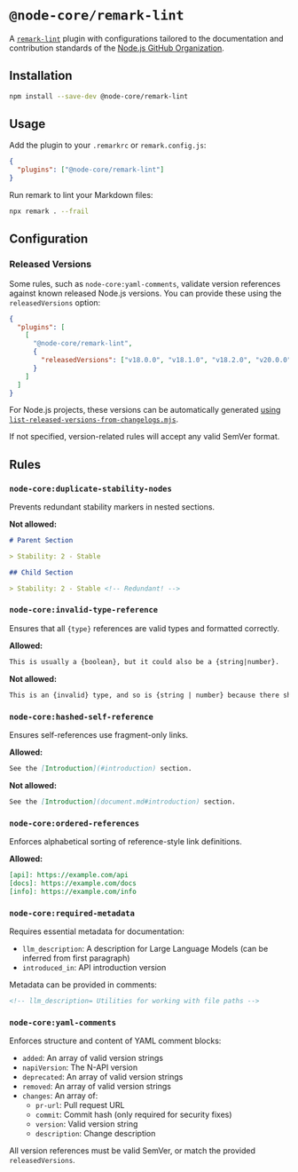 # `@node-core/remark-lint`

A [`remark-lint`](https://github.com/remarkjs/remark-lint) plugin with configurations tailored to the documentation and contribution standards of the [Node.js GitHub Organization](https://github.com/nodejs).

## Installation

```bash
npm install --save-dev @node-core/remark-lint
```

## Usage

Add the plugin to your `.remarkrc` or `remark.config.js`:

```json
{
  "plugins": ["@node-core/remark-lint"]
}
```

Run remark to lint your Markdown files:

```bash
npx remark . --frail
```

## Configuration

### Released Versions

Some rules, such as `node-core:yaml-comments`, validate version references against known released Node.js versions. You can provide these using the `releasedVersions` option:

```json
{
  "plugins": [
    [
      "@node-core/remark-lint",
      {
        "releasedVersions": ["v18.0.0", "v18.1.0", "v18.2.0", "v20.0.0"]
      }
    ]
  ]
}
```

For Node.js projects, these versions can be automatically generated [using `list-released-versions-from-changelogs.mjs`](https://github.com/nodejs/node/blob/main/tools/lint-md/list-released-versions-from-changelogs.mjs).

If not specified, version-related rules will accept any valid SemVer format.

## Rules

### `node-core:duplicate-stability-nodes`

Prevents redundant stability markers in nested sections.

**Not allowed:**

```markdown
# Parent Section

> Stability: 2 - Stable

## Child Section

> Stability: 2 - Stable <!-- Redundant! -->
```

### `node-core:invalid-type-reference`

Ensures that all `{type}` references are valid types and formatted correctly.

**Allowed:**

```markdown
This is usually a {boolean}, but it could also be a {string|number}.
```

**Not allowed:**

```markdown
This is an {invalid} type, and so is {string | number} because there should **not** be whitespace around the `|`.
```

### `node-core:hashed-self-reference`

Ensures self-references use fragment-only links.

**Allowed:**

```markdown
See the [Introduction](#introduction) section.
```

**Not allowed:**

```markdown
See the [Introduction](document.md#introduction) section.
```

### `node-core:ordered-references`

Enforces alphabetical sorting of reference-style link definitions.

**Allowed:**

```markdown
[api]: https://example.com/api
[docs]: https://example.com/docs
[info]: https://example.com/info
```

### `node-core:required-metadata`

Requires essential metadata for documentation:

- `llm_description`: A description for Large Language Models (can be inferred from first paragraph)
- `introduced_in`: API introduction version

Metadata can be provided in comments:

```markdown
<!-- llm_description= Utilities for working with file paths -->
```

### `node-core:yaml-comments`

Enforces structure and content of YAML comment blocks:

- `added`: An array of valid version strings
- `napiVersion`: The N-API version
- `deprecated`: An array of valid version strings
- `removed`: An array of valid version strings
- `changes`: An array of:
  - `pr-url`: Pull request URL
  - `commit`: Commit hash (only required for security fixes)
  - `version`: Valid version string
  - `description`: Change description

All version references must be valid SemVer, or match the provided `releasedVersions`.
